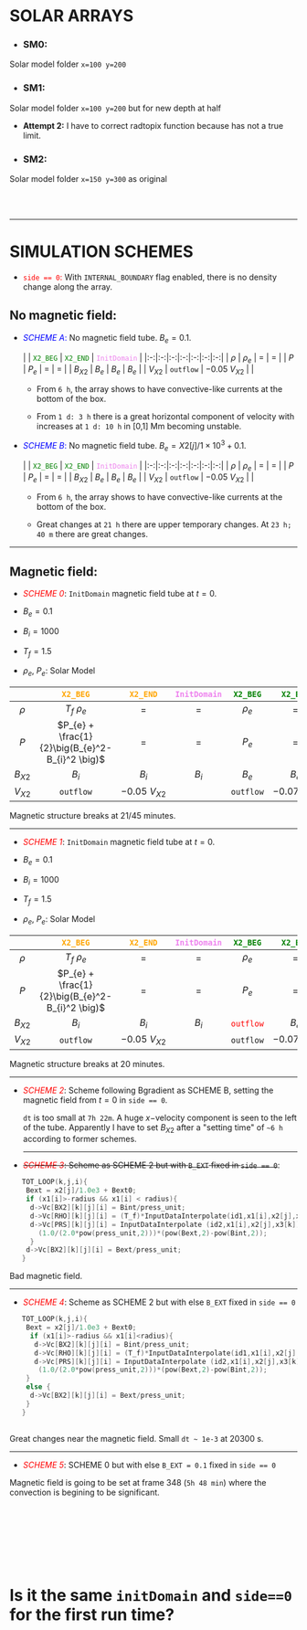 # SOLAR ARRAYS

- <h3>SM0:</h3>
 
 Solar model folder `x=100 y=200`


- <h3>SM1:</h3>

 Solar model folder `x=100 y=200` but for new depth at half

 - **Attempt 2:** I have to correct radtopix function because has not a true limit.


- <h3>SM2:</h3>
 
 Solar model folder `x=150 y=300` as original 
 

</br></br>


----

# SIMULATION SCHEMES


<!--# solar\_model\_0:
+ `X2BEG` conditions userdef.
# solar\_model\_1:
* `X2BEG` conditions reflective: 
# _solar\_model\_2:_
* If variables are not set, then are `False`. -->

* <span style="color:red">``side == 0``:</span> With `INTERNAL_BOUNDARY` flag enabled, there is no density change along the array.

## No magnetic field:

- <span style="color:blue">_SCHEME A_:</span> No magnetic field tube. $B_e=0.1$.
    
  |   |  <span style="color:green">`X2_BEG`</span> | <span style="color:green">`X2_END`</span>  |  <span style="color:violet">`InitDomain`</span> |
  |:-:|:-:|:-:|:-:|:-:|:-:|:-:|
  | $\rho$   | $\rho_e$  |  $=$ | $=$ | 
  | $P$      |  $P_{e}$ | $=$  | $=$  |
  | $B_{X2}$ | $B_e$  | $B_e$ | $B_e$ | 
  | $V_{X2}$ | `outflow`   | $-0.05~V_{X2}$   |  |
  
  - From `6 h`, the array shows to have convective-like currents at the bottom of the box.
  
  - From `1 d: 3 h` there is a great horizontal component of velocity with increases at `1 d: 10 h` in [0,1] Mm becoming unstable.
  
- <span style="color:blue">_SCHEME B_:</span> No magnetic field tube. $B_e=X2[j]/1\times 10^3 + 0.1$.
    
  |   |  <span style="color:green">`X2_BEG`</span> | <span style="color:green">`X2_END`</span>  |  <span style="color:violet">`InitDomain`</span> |
  |:-:|:-:|:-:|:-:|:-:|:-:|:-:|
  | $\rho$   | $\rho_e$  |  $=$ | $=$ | 
  | $P$      |  $P_{e}$ | $=$  | $=$  |
  | $B_{X2}$ | $B_e$  | $B_e$ | $B_e$ | 
  | $V_{X2}$ | `outflow`   | $-0.05~V_{X2}$   |  |

  - From `6 h`, the array shows to have convective-like currents at the bottom of the box.
  
  - Great changes at `21 h` there are upper temporary changes. At `23 h; 40 m` there are great changes. 


  
---







##  Magnetic field:
 
  
- <span style="color:red">_SCHEME 0_</span>: `InitDomain` magnetic field tube at $t=0$.
  
 - $B_e=0.1$
  
 - $B_i=1000$
  
 - $T_f=1.5$ 
  
 - $\rho_e,~P_e:$ Solar Model
  
  |   |  <span style="color:orange">`X2_BEG`</span>  | <span style="color:orange">`X2_END`</span> |  <span style="color:violet">`InitDomain`</span>  |  <span style="color:green">`X2_BEG`</span> | <span style="color:green">`X2_END`</span>  |  <span style="color:violet">`InitDomain`</span> |
  |:-:|:-:|:-:|:-:|:-:|:-:|:-:|
  | $\rho$   | $T_f ~\rho_e$  |  $=$ | $=$ | $\rho_e$ | $=$ | $=$|
  | $P$      |  $P_{e} + \frac{1}{2}\big(B_{e}^2-B_{i}^2 \big)$ | $=$  | $=$  | $P_{e}$ | $=$ | $=$|
  | $B_{X2}$ | $B_i$  | $B_i$ | $B_i$ | $B_e$ | $B_e$ | $B_e$ |
  | $V_{X2}$ | `outflow`   | $-0.05~V_{X2}$   | | `outflow`  | $-0.07~V_{X2}$  | |
  
 Magnetic structure breaks at 21/45 minutes. 
 
 ---
 
 
 
 
- <span style="color:red">_SCHEME 1_</span>: `InitDomain` magnetic field tube at $t=0$.
  
 - $B_e=0.1$
  
 - $B_i=1000$
  
 - $T_f=1.5$ 
  
 - $\rho_e,~P_e:$ Solar Model
  
  |   |  <span style="color:orange">`X2_BEG`</span>  | <span style="color:orange">`X2_END`</span> |  <span style="color:violet">`InitDomain`</span>  |  <span style="color:green">`X2_BEG`</span> | <span style="color:green">`X2_END`</span>  |  <span style="color:violet">`InitDomain`</span> |
  |:-:|:-:|:-:|:-:|:-:|:-:|:-:|
  | $\rho$   | $T_f ~\rho_e$  |  $=$ | $=$ | $\rho_e$ | $=$ | $=$|
  | $P$      |  $P_{e} + \frac{1}{2}\big(B_{e}^2-B_{i}^2 \big)$ | $=$  | $=$  | $P_{e}$ | $=$ | $=$|
  | $B_{X2}$ | $B_i$  | $B_i$ | $B_i$ | <span style="color:red">`outflow`</span> | $B_e$ | $B_e$ |
  | $V_{X2}$ | `outflow`   | $-0.05~V_{X2}$   | | `outflow`  | $-0.07~V_{X2}$  | |
  
 Magnetic structure breaks at 20 minutes. 
  
  
  ---
  
- <span style="color:red">_SCHEME 2_</span>: Scheme following Bgradient as SCHEME B, setting the magnetic field from $t=0$ in `side == 0`.

  `dt` is too small at `7h 22m`. A huge $x-$velocity component is seen to the left of the tube. Apparently I have to set $B_{X2}$ after a "setting time" of `~6 h` according to former schemes.
  
  
  ---
  
- ~~<span style="color:red">_SCHEME 3_</span>: Scheme as SCHEME 2 but with `B_EXT` fixed in `side == 0`~~:

 ```c 
    TOT_LOOP(k,j,i){
     Bext = x2[j]/1.0e3 + Bext0;
     if (x1[i]>-radius && x1[i] < radius){ 
      d->Vc[BX2][k][j][i] = Bint/press_unit;
      d->Vc[RHO][k][j][i] = (T_f)*InputDataInterpolate(id1,x1[i],x2[j],x3[k]);
      d->Vc[PRS][k][j][i] = InputDataInterpolate (id2,x1[i],x2[j],x3[k]) +
        (1.0/(2.0*pow(press_unit,2)))*(pow(Bext,2)-pow(Bint,2));
      }
     d->Vc[BX2][k][j][i] = Bext/press_unit;
    }
 ```
 Bad magnetic field.
    
  ---
    
- <span style="color:red">_SCHEME 4_</span>: Scheme as SCHEME 2  but with else `B_EXT` fixed in `side == 0`

 ```c
    TOT_LOOP(k,j,i){
     Bext = x2[j]/1.0e3 + Bext0;
      if (x1[i]>-radius && x1[i]<radius){ 
       d->Vc[BX2][k][j][i] = Bint/press_unit;
       d->Vc[RHO][k][j][i] = (T_f)*InputDataInterpolate(id1,x1[i],x2[j],x3[k]);
       d->Vc[PRS][k][j][i] = InputDataInterpolate (id2,x1[i],x2[j],x3[k]) +
        (1.0/(2.0*pow(press_unit,2)))*(pow(Bext,2)-pow(Bint,2));
     }
     else {
      d->Vc[BX2][k][j][i] = Bext/press_unit;
     }
    }
    
 ```
 Great changes near the magnetic field. Small `dt ~ 1e-3` at 20300 s. 
 
  ---

	
- <span style="color:red">_SCHEME 5_</span>: SCHEME 0  but with else `B_EXT = 0.1` fixed in `side == 0`

 Magnetic field is going to be set at frame 348 (`5h 48 min`) where the convection is begining to be significant.


  
 
</br> </br> </br> </br> </br> </br> 

# Is it the same `initDomain` and `side==0` for the first run time? 
<!-- blank line --> 
